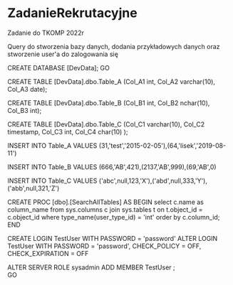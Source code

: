 # ZadanieRekrutacyjne
Zadanie do TKOMP 2022r

Query do stworzenia bazy danych, dodania przykładowych danych oraz stworzenie user'a do zalogowania się

CREATE DATABASE [DevData]; 
GO

CREATE TABLE [DevData].dbo.Table_A (Col_A1 int, Col_A2 varchar(10), Col_A3 date);

CREATE TABLE [DevData].dbo.Table_B (Col_B1 int, Col_B2 nchar(10), Col_B3 int);

CREATE TABLE [DevData].dbo.Table_C (Col_C1 varchar(10), Col_C2 timestamp, Col_C3 int, Col_C4 char(10) );


INSERT INTO Table_A 
VALUES (31,'test','2015-02-05'),(64,'lisek','2019-08-11')

INSERT INTO Table_B
VALUES (666,'AB',421),(2137,'AB',999),(69,'AB',0)

INSERT INTO Table_C
VALUES ('abc',null,123,'X'),('abd',null,333,'Y'),('abb',null,321,'Z')


CREATE PROC [dbo].[SearchAllTables]
AS
BEGIN
select c.name as column_name
from sys.columns c
join sys.tables t
     on t.object_id = c.object_id
where type_name(user_type_id) = 'int'
order by c.column_id;
END

CREATE LOGIN TestUser WITH PASSWORD = 'password'
ALTER LOGIN TestUser
WITH PASSWORD = 'password',
CHECK_POLICY = OFF,
CHECK_EXPIRATION = OFF

ALTER SERVER ROLE sysadmin ADD MEMBER TestUser ;  
GO  
